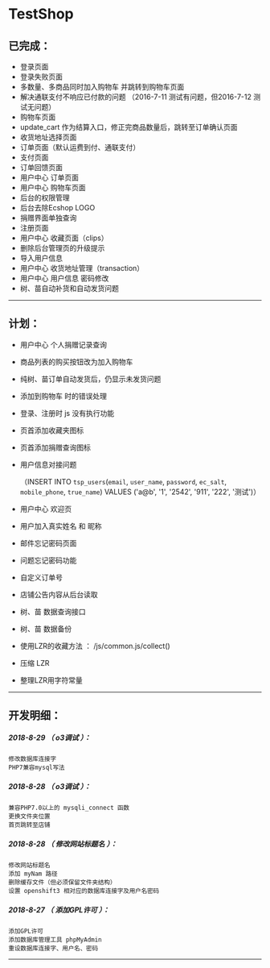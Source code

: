 # TestShop


已完成：
--------------------------------
- 登录页面
- 登录失败页面
- 多数量、多商品同时加入购物车 并跳转到购物车页面
- 解决通联支付不响应已付款的问题 （2016-7-11 测试有问题，但2016-7-12 测试无问题）
- 购物车页面
- update_cart 作为结算入口，修正完商品数量后，跳转至订单确认页面
- 收货地址选择页面
- 订单页面（默认运费到付、通联支付）
- 支付页面
- 订单回馈页面
- 用户中心 订单页面
- 用户中心 购物车页面
- 后台的权限管理
- 后台去除Ecshop LOGO
- 捐赠界面单独查询
- 注册页面
- 用户中心 收藏页面（clips）
- 删除后台管理页的升级提示
- 导入用户信息
- 用户中心 收货地址管理（transaction）
- 用户中心 用户信息 密码修改
- 树、苗自动补货和自动发货问题

*******************************************************************



计划：
--------------------------------
- 用户中心 个人捐赠记录查询
- 商品列表的购买按钮改为加入购物车
- 纯树、苗订单自动发货后，仍显示未发货问题
- 添加到购物车 时的错误处理
- 登录、注册时 js 没有执行功能
- 页首添加收藏夹图标
- 页首添加捐赠查询图标

- 用户信息对接问题

	（INSERT INTO `tsp_users`(`email`, `user_name`, `password`, `ec_salt`, `mobile_phone`, `true_name`) VALUES ('a@b', '1', '2542', '911', '222', '测试')）

- 用户中心 欢迎页
- 用户加入真实姓名 和 昵称
- 邮件忘记密码页面
- 问题忘记密码功能
- 自定义订单号
- 店铺公告内容从后台读取
- 树、苗 数据查询接口
- 树、苗 数据备份
- 使用LZR的收藏方法 ： /js/common.js/collect()
- 压缩 LZR
- 整理LZR用字符常量

*******************************************************************


开发明细：
-------------------------------------------------------------------

##### 2018-8-29 （ o3调试 ）：
	修改数据库连接字
	PHP7兼容mysql写法

##### 2018-8-28 （ o3调试 ）：
	兼容PHP7.0以上的 mysqli_connect 函数
	更换文件夹位置
	首页跳转至店铺

##### 2018-8-28 （ 修改网站标题名 ）：
	修改网站标题名
	添加 myNam 路径
	删除缓存文件（但必须保留文件夹结构）
	设置 openshift3 相对应的数据库连接字及用户名密码

##### 2018-8-27 （ 添加GPL许可 ）：
	添加GPL许可
	添加数据库管理工具 phpMyAdmin
	重设数据库连接字、用户名、密码

*******************************************************************
